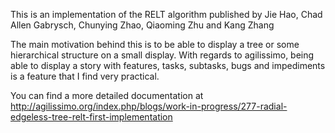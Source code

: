 This is an implementation of the RELT algorithm published by Jie Hao, Chad Allen Gabrysch, Chunying Zhao, Qiaoming Zhu and Kang Zhang

The main motivation behind this is to be able to display a tree or some hierarchical structure on a small display. With regards to agilissimo, being able to display a story with features, tasks, subtasks, bugs and impediments is a feature that I find very practical.

You can find a more detailed documentation at
http://agilissimo.org/index.php/blogs/work-in-progress/277-radial-edgeless-tree-relt-first-implementation

